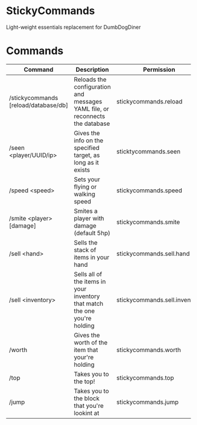 # StickyCommands
Light-weight essentials replacement for DumbDogDiner

# Commands
| Command | Description | Permission |
| --- | --- | --- |
| /stickycommands [reload/database/db] | Reloads the configuration and messages YAML file, or reconnects the database | stickycommands.reload |
| /seen <player/UUID/ip> | Gives the info on the specified target, as long as it exists | sticktycommands.seen |
| /speed \<speed> | Sets your flying or walking speed | stickycommands.speed |
| /smite \<player> [damage] | Smites a player with damage (default 5hp) | stickycommands.smite |
| /sell \<hand> | Sells the stack of items in your hand | stickycommands.sell.hand |
| /sell \<inventory> | Sells all of the items in your inventory that match the one you're holding | stickycommands.sell.inventory |
| /worth | Gives the worth of the item that your're holding | stickycommands.worth |
| /top | Takes you to the top! | stickycommands.top |
| /jump | Takes you to the block that you're lookint at | stickycommands.jump |
